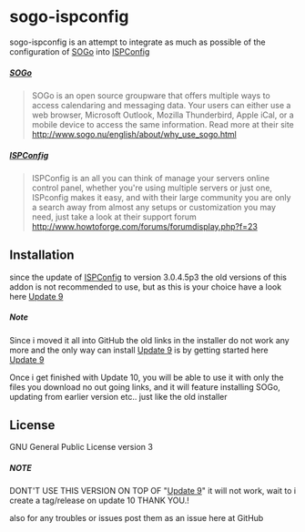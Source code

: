 sogo-ispconfig
==============
sogo-ispconfig is an attempt to integrate as much as possible of the configuration of [SOGo] into [ISPConfig]


##### [SOGo]
> SOGo is an open source groupware that offers multiple ways to access calendaring and messaging data. Your users can either use a web browser, Microsoft Outlook, Mozilla Thunderbird, Apple iCal, or a mobile device to access the same information.
> Read more at their site http://www.sogo.nu/english/about/why_use_sogo.html

##### [ISPConfig]
> ISPConfig is an all you can think of manage your servers online control panel, whether you're using multiple servers or just one, ISPconfig makes it easy, and with their large community you are only a search away from almost any setups or customization you may need, just take a look at their support forum http://www.howtoforge.com/forums/forumdisplay.php?f=23 

Installation
--------------
since the update of [ISPConfig] to version 3.0.4.5p3 the old versions of this addon is not recommended to use, but as this is your choice have a look here [Update 9]

##### Note
Since i moved it all into GitHub the old links in the installer do not work any more and the only way can install [Update 9] is by getting started here [Update 9]

Once i get finished with Update 10, you will be able to use it with only the files you download no out going links, and it will feature installing SOGo, updating from earlier version etc.. just like the old installer

License
----

GNU General Public License version 3


##### NOTE
DONT'T USE THIS VERSION ON TOP OF "[Update 9](https://github.com/cmjnisse/sogo-ispconfig/tree/6108d77c99ae2bd75efa38f2b60c77cc542885dd)"
it will not work, wait to i create a tag/release on update 10 THANK YOU.!

also for any troubles or issues post them as an issue here at GitHub


[SOGo]:http://sogo.nu/
[ISPConfig]:http://www.ispconfig.org
[Update 9]:https://github.com/cmjnisse/sogo-ispconfig/wiki/Install-Update-9
